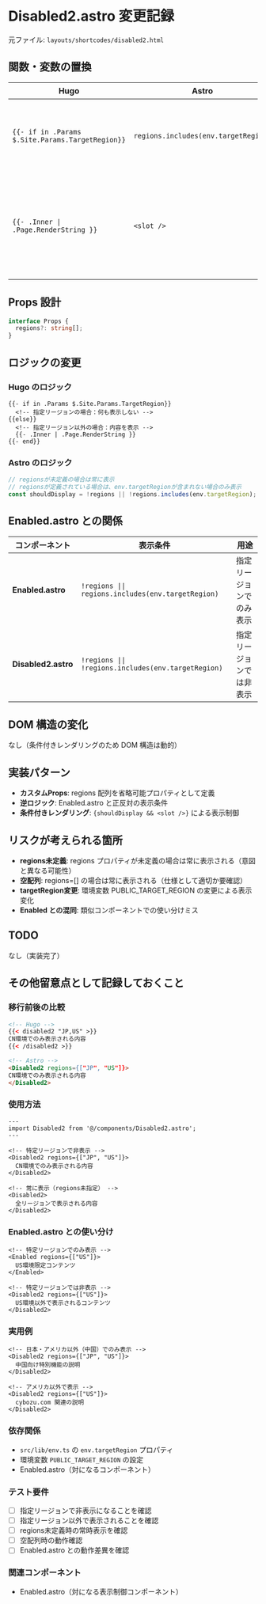 # Disabled2.astro 変更記録

元ファイル: `layouts/shortcodes/disabled2.html`

## 関数・変数の置換

| Hugo | Astro | 備考 |
|------|-------|------|
| `{{- if in .Params $.Site.Params.TargetRegion}}` | `regions.includes(env.targetRegion)` | 指定リージョンの包含判定 |
| `{{- .Inner \| .Page.RenderString }}` | `<slot />` | ショートコード内容を Astro slot で表示 |

## Props 設計

```typescript
interface Props {
  regions?: string[];
}
```

## ロジックの変更

### Hugo のロジック
```hugo
{{- if in .Params $.Site.Params.TargetRegion}}
  <!-- 指定リージョンの場合：何も表示しない -->
{{else}}
  <!-- 指定リージョン以外の場合：内容を表示 -->
  {{- .Inner | .Page.RenderString }}
{{- end}}
```

### Astro のロジック  
```typescript
// regionsが未定義の場合は常に表示
// regionsが定義されている場合は、env.targetRegionが含まれない場合のみ表示
const shouldDisplay = !regions || !regions.includes(env.targetRegion);
```

## Enabled.astro との関係

| コンポーネント | 表示条件 | 用途 |
|---------------|---------|------|
| **Enabled.astro** | `!regions \|\| regions.includes(env.targetRegion)` | 指定リージョンでのみ表示 |
| **Disabled2.astro** | `!regions \|\| !regions.includes(env.targetRegion)` | 指定リージョンでは非表示 |

## DOM 構造の変化

なし（条件付きレンダリングのため DOM 構造は動的）

## 実装パターン

- **カスタムProps**: regions 配列を省略可能プロパティとして定義
- **逆ロジック**: Enabled.astro と正反対の表示条件
- **条件付きレンダリング**: `{shouldDisplay && <slot />}` による表示制御

## リスクが考えられる箇所

- **regions未定義**: regions プロパティが未定義の場合は常に表示される（意図と異なる可能性）
- **空配列**: regions=[] の場合は常に表示される（仕様として適切か要確認）
- **targetRegion変更**: 環境変数 PUBLIC_TARGET_REGION の変更による表示変化
- **Enabled との混同**: 類似コンポーネントでの使い分けミス

## TODO

なし（実装完了）

## その他留意点として記録しておくこと

### 移行前後の比較
```html
<!-- Hugo -->
{{< disabled2 "JP,US" >}}
CN環境でのみ表示される内容
{{< /disabled2 >}}

<!-- Astro -->
<Disabled2 regions={["JP", "US"]}>
CN環境でのみ表示される内容
</Disabled2>
```

### 使用方法
```astro
---
import Disabled2 from '@/components/Disabled2.astro';
---

<!-- 特定リージョンで非表示 -->
<Disabled2 regions={["JP", "US"]}>
  CN環境でのみ表示される内容
</Disabled2>

<!-- 常に表示（regions未指定） -->
<Disabled2>
  全リージョンで表示される内容  
</Disabled2>
```

### Enabled.astro との使い分け

```astro
<!-- 特定リージョンでのみ表示 -->
<Enabled regions={["US"]}>
  US環境限定コンテンツ
</Enabled>

<!-- 特定リージョンでは非表示 -->  
<Disabled2 regions={["US"]}>
  US環境以外で表示されるコンテンツ
</Disabled2>
```

### 実用例

```astro
<!-- 日本・アメリカ以外（中国）でのみ表示 -->
<Disabled2 regions={["JP", "US"]}>
  中国向け特別機能の説明
</Disabled2>

<!-- アメリカ以外で表示 -->
<Disabled2 regions={["US"]}>
  cybozu.com 関連の説明
</Disabled2>
```

### 依存関係
- `src/lib/env.ts` の `env.targetRegion` プロパティ
- 環境変数 `PUBLIC_TARGET_REGION` の設定
- Enabled.astro（対になるコンポーネント）

### テスト要件
- [ ] 指定リージョンで非表示になることを確認
- [ ] 指定リージョン以外で表示されることを確認
- [ ] regions未定義時の常時表示を確認
- [ ] 空配列時の動作確認
- [ ] Enabled.astro との動作差異を確認

### 関連コンポーネント
- Enabled.astro（対になる表示制御コンポーネント）